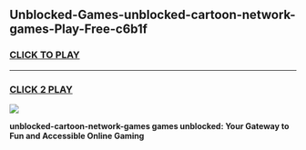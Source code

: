 
## Unblocked-Games-unblocked-cartoon-network-games-Play-Free-c6b1f
<h3>
<a href="https://premium76.site?title=unblocked-cartoon-network-games&ref=21A">CLICK TO PLAY</a></h3>
<hr>

<h3>
<a href="https://premium76.site?title=unblocked-cartoon-network-games&ref=21A">CLICK 2 PLAY</a>
  
</h3>

<a href="https://premium76.site?title=unblocked-cartoon-network-games&ref=21A"><img src="https://clearcache.store/games.png"></a>


**unblocked-cartoon-network-games games unblocked: Your Gateway to Fun and Accessible Online Gaming**
